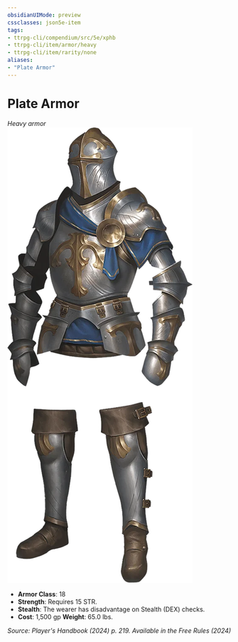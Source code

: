 ```yaml
---
obsidianUIMode: preview
cssclasses: json5e-item
tags:
- ttrpg-cli/compendium/src/5e/xphb
- ttrpg-cli/item/armor/heavy
- ttrpg-cli/item/rarity/none
aliases: 
- "Plate Armor"
---
```

# Plate Armor
*Heavy armor*  
![](3-Compendium/items/img/plate-armor.webp#right)

- **Armor Class**: 18
- **Strength**: Requires 15 STR.
- **Stealth**: The wearer has disadvantage on Stealth (DEX) checks.
- **Cost**: 1,500 gp
**Weight**: 65.0 lbs.

*Source: Player's Handbook (2024) p. 219. Available in the Free Rules (2024)*